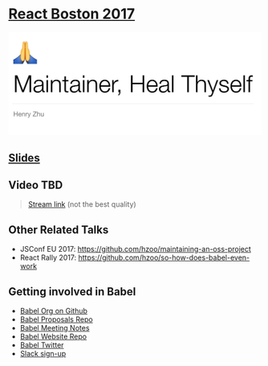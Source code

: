 # [React Boston 2017](http://www.reactboston.com)

![](slide.png)

## [Slides](http://henryzoo.com/maintainer-heal-thyself)

## Video TBD

> [Stream link](https://www.youtube.com/watch?v=iFgSvLUzQSU) (not the best quality)

## Other Related Talks

- JSConf EU 2017: https://github.com/hzoo/maintaining-an-oss-project
- React Rally 2017: https://github.com/hzoo/so-how-does-babel-even-work

## Getting involved in Babel
- [Babel Org on Github](https://github.com/babel)
- [Babel Proposals Repo](https://github.com/babel/proposals)
- [Babel Meeting Notes](https://github.com/babel/notes)
- [Babel Website Repo](https://github.com/babel/website)
- [Babel Twitter](https://twitter.com/babeljs)
- [Slack sign-up](slack.babeljs.io)
